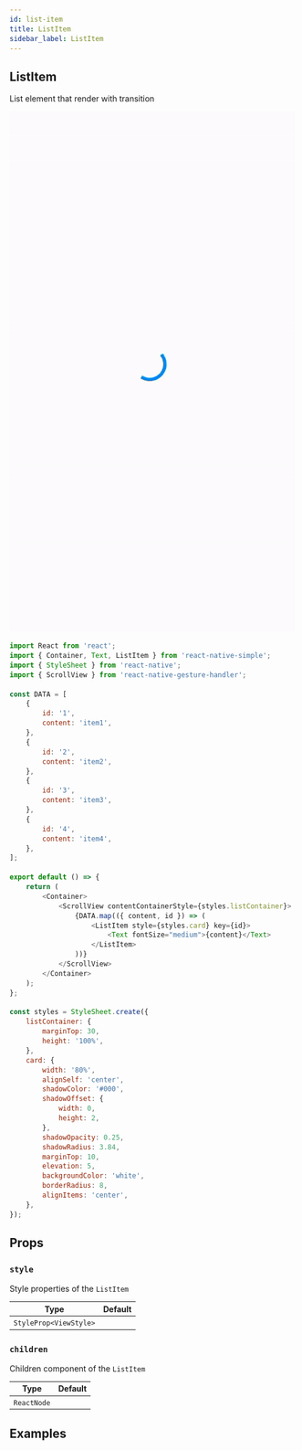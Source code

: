 ```yaml
---
id: list-item
title: ListItem
sidebar_label: ListItem
---
```


## ListItem

List element that render with transition

![ListItem](assets/component-list-item.gif)

```js
import React from 'react';
import { Container, Text, ListItem } from 'react-native-simple';
import { StyleSheet } from 'react-native';
import { ScrollView } from 'react-native-gesture-handler';

const DATA = [
    {
        id: '1',
        content: 'item1',
    },
    {
        id: '2',
        content: 'item2',
    },
    {
        id: '3',
        content: 'item3',
    },
    {
        id: '4',
        content: 'item4',
    },
];

export default () => {
    return (
        <Container>
            <ScrollView contentContainerStyle={styles.listContainer}>
                {DATA.map(({ content, id }) => (
                    <ListItem style={styles.card} key={id}>
                        <Text fontSize="medium">{content}</Text>
                    </ListItem>
                ))}
            </ScrollView>
        </Container>
    );
};

const styles = StyleSheet.create({
    listContainer: {
        marginTop: 30,
        height: '100%',
    },
    card: {
        width: '80%',
        alignSelf: 'center',
        shadowColor: '#000',
        shadowOffset: {
            width: 0,
            height: 2,
        },
        shadowOpacity: 0.25,
        shadowRadius: 3.84,
        marginTop: 10,
        elevation: 5,
        backgroundColor: 'white',
        borderRadius: 8,
        alignItems: 'center',
    },
});
```

## Props

### `style`

Style properties of the `ListItem`

| Type                   | Default |
| ---------------------- | ------- |
| `StyleProp<ViewStyle>` |         |

### `children`

Children component of the `ListItem`

| Type        | Default |
| ----------- | ------- |
| `ReactNode` |         |

## Examples
